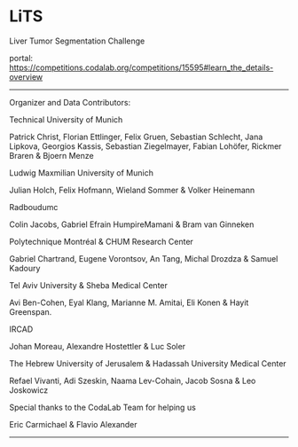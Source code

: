 # LiTS
Liver Tumor Segmentation Challenge

portal:
https://competitions.codalab.org/competitions/15595#learn_the_details-overview
_______________________________________________________________________________
Organizer and Data Contributors:


Technical University of Munich

Patrick Christ, Florian Ettlinger, Felix Gruen, Sebastian Schlecht,
Jana Lipkova, Georgios Kassis, Sebastian Ziegelmayer, Fabian Lohöfer,
Rickmer Braren & Bjoern Menze


Ludwig Maxmilian University of Munich

Julian Holch, Felix Hofmann, Wieland Sommer & Volker Heinemann


Radboudumc

Colin Jacobs, Gabriel Efrain HumpireMamani & Bram van Ginneken


Polytechnique Montréal & CHUM Research Center

Gabriel Chartrand, Eugene Vorontsov, An Tang, Michal Drozdza & Samuel Kadoury


Tel Aviv University & Sheba Medical Center

Avi Ben-Cohen, Eyal Klang, Marianne M. Amitai, Eli Konen & Hayit Greenspan.


IRCAD

Johan Moreau, Alexandre Hostettler & Luc Soler


The Hebrew University of Jerusalem & Hadassah University Medical Center

Refael Vivanti, Adi Szeskin, Naama Lev-Cohain, Jacob Sosna & Leo Joskowicz


Special thanks to the CodaLab Team for helping us

Eric Carmichael & Flavio Alexander
_______________________________________________________________________________
